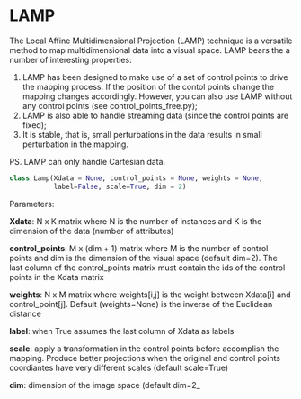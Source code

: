 # LAMP
The Local Affine Multidimensional Projection (LAMP) technique is a versatile method to map multidimensional data into a visual space. LAMP bears the a number of interesting properties:

1. LAMP has been designed to make use of a set of control points to drive the mapping process. If the position of the contol points change the mapping changes accordingly. However, you can also use LAMP without any control points (see control_points_free.py);
2. LAMP is also able to handle streaming data (since the control points are fixed);
3. It is stable, that is, small perturbations in the data results in small perturbation in the mapping. 


PS. LAMP can only handle Cartesian data.

```python
class Lamp(Xdata = None, control_points = None, weights = None, 
           label=False, scale=True, dim = 2)
```

Parameters:

__Xdata__: N x K matrix where N is the number of instances and K is the dimension of the data (number of attributes)

__control_points__: M x (dim + 1) matrix where M is the number of control points and dim is the dimension of the visual space (default dim=2). The last column of the control_points matrix must contain the ids of the control points in the Xdata matrix

__weights__: N x M matrix where weights[i,j] is the weight between Xdata[i] and control_point[j]. Default (weights=None) is the inverse of the Euclidean distance

__label__: when True assumes the last column of Xdata as labels

__scale__: apply a transformation in the control points before accomplish the mapping. Produce better projections when the original and control points coordiantes have very different scales (default scale=True)

__dim__: dimension of the image space (default dim=2_
